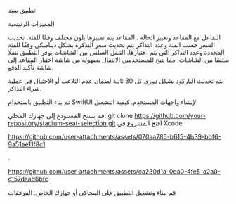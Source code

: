 تطبيق سند


المميزات الرئيسية

التفاعل مع المقاعد وتغيير الحالة
.
المقاعد يتم تمييزها بلون مختلف وفقًا للفئة.
تحديث السعر حسب الفئة وعدد التذاكر
يتم تحديث سعر التذكرة بشكل ديناميكي وفقًا للفئة المحددة وعدد التذاكر التي يتم اختيارها.
التنقل السلس بين الشاشات
يوفر التطبيق تنقلًا سلسًا بين الشاشات، مما يتيح للمستخدمين الانتقال بسهولة من شاشة اختيار المقاعد إلى شاشة تأكيد الدفع.

يتم تحديث الباركود بشكل دوري كل 30 ثانية لضمان عدم التلاعب أو الاحتيال في عملية شراء التذاكر.

تم بناء التطبيق باستخدام SwiftUI لإنشاء واجهات المستخدم.
كيفية التشغيل

قم بنسخ المستودع إلى جهازك المحلي:
git clone https://github.com/your-repository/stadium-seat-selection.git
افتح المشروع في Xcode

https://github.com/user-attachments/assets/070aa785-b615-4b39-bbf6-9a51ae11f8c1

.

https://github.com/user-attachments/assets/ca230d1a-0ea0-4fe5-a2a0-c157daad6bfc


قم ببناء وتشغيل التطبيق على المحاكي أو جهازك الخاص.
المرفقات
